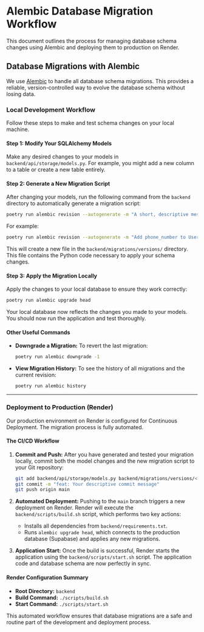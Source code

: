 # Alembic Database Migration Workflow

This document outlines the process for managing database schema changes using Alembic and deploying them to production on Render.

## Database Migrations with Alembic

We use [Alembic](https://alembic.sqlalchemy.org/en/latest/) to handle all database schema migrations. This provides a reliable, version-controlled way to evolve the database schema without losing data.

### Local Development Workflow

Follow these steps to make and test schema changes on your local machine.

#### Step 1: Modify Your SQLAlchemy Models

Make any desired changes to your models in `backend/api/storage/models.py`. For example, you might add a new column to a table or create a new table entirely.

#### Step 2: Generate a New Migration Script

After changing your models, run the following command from the `backend` directory to automatically generate a migration script:

```bash
poetry run alembic revision --autogenerate -m "A short, descriptive message about the change"
```

For example:
```bash
poetry run alembic revision --autogenerate -m "Add phone_number to User model"
```

This will create a new file in the `backend/migrations/versions/` directory. This file contains the Python code necessary to apply your schema changes.

#### Step 3: Apply the Migration Locally

Apply the changes to your local database to ensure they work correctly:

```bash
poetry run alembic upgrade head
```

Your local database now reflects the changes you made to your models. You should now run the application and test thoroughly.

#### Other Useful Commands

*   **Downgrade a Migration:** To revert the last migration:
    ```bash
    poetry run alembic downgrade -1
    ```
*   **View Migration History:** To see the history of all migrations and the current revision:
    ```bash
    poetry run alembic history
    ```

---

### Deployment to Production (Render)

Our production environment on Render is configured for Continuous Deployment. The migration process is fully automated.

#### The CI/CD Workflow

1.  **Commit and Push:** After you have generated and tested your migration locally, commit both the model changes and the new migration script to your Git repository:
    ```bash
    git add backend/api/storage/models.py backend/migrations/versions/<new_migration_file>.py
    git commit -m "feat: Your descriptive commit message"
    git push origin main
    ```

2.  **Automated Deployment:** Pushing to the `main` branch triggers a new deployment on Render. Render will execute the `backend/scripts/build.sh` script, which performs two key actions:
    *   Installs all dependencies from `backend/requirements.txt`.
    *   Runs `alembic upgrade head`, which connects to the production database (Supabase) and applies any new migrations.

3.  **Application Start:** Once the build is successful, Render starts the application using the `backend/scripts/start.sh` script. The application code and database schema are now perfectly in sync.

#### Render Configuration Summary

*   **Root Directory:** `backend`
*   **Build Command:** `./scripts/build.sh`
*   **Start Command:** `./scripts/start.sh`

This automated workflow ensures that database migrations are a safe and routine part of the development and deployment process.